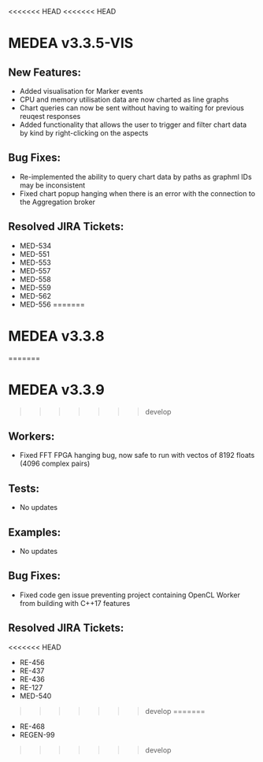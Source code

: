 <<<<<<< HEAD
<<<<<<< HEAD
# MEDEA v3.3.5-VIS
## New Features:
* Added visualisation for Marker events
* CPU and memory utilisation data are now charted as line graphs
* Chart queries can now be sent without having to waiting for previous reuqest responses
* Added functionality that allows the user to trigger and filter chart data by kind by right-clicking on the aspects

## Bug Fixes:
* Re-implemented the ability to query chart data by paths as graphml IDs may be inconsistent
* Fixed chart popup hanging when there is an error with the connection to the Aggregation broker

## Resolved JIRA Tickets:
* MED-534
* MED-551
* MED-553
* MED-557
* MED-558
* MED-559
* MED-562
* MED-556
=======
# MEDEA v3.3.8
=======
# MEDEA v3.3.9
>>>>>>> develop

## Workers:
* Fixed FFT FPGA hanging bug, now safe to run with vectos of 8192 floats (4096 complex pairs)

## Tests:
* No updates

## Examples:
* No updates

## Bug Fixes:
* Fixed code gen issue preventing project containing OpenCL Worker from building with C++17 features

## Resolved JIRA Tickets:
<<<<<<< HEAD
* RE-456
* RE-437
* RE-436
* RE-127
* MED-540
>>>>>>> develop
=======
* RE-468
* REGEN-99
>>>>>>> develop
